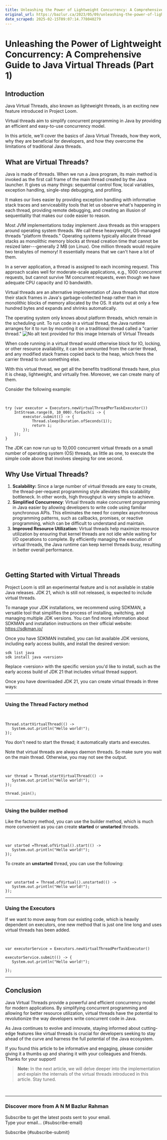 ```yaml
---
title: Unleashing the Power of Lightweight Concurrency: A Comprehensive Guide to Java Virtual Threads (Part 1)
original_url: https://bazlur.ca/2023/05/09/unleashing-the-power-of-lightweight-concurrency-a-comprehensive-guide-to-java-virtual-threads-part-1/
date_scraped: 2025-02-15T09:07:14.778040279
---
```


Unleashing the Power of Lightweight Concurrency: A Comprehensive Guide to Java Virtual Threads (Part 1)
=======================================================================================================

Introduction
------------

Java Virtual Threads, also known as lightweight threads, is an exciting new feature introduced in Project Loom.

Virtual threads aim to simplify concurrent programming in Java by providing an efficient and easy-to-use concurrency model.

In this article, we'll cover the basics of Java Virtual Threads, how they work, why they are beneficial for developers, and how they overcome the limitations of traditional Java threads.

What are Virtual Threads?
-------------------------

Java is made of threads. When we run a Java program, its main method is invoked as the first call frame of the main thread created by the Java launcher. It gives us many things: sequential control flow, local variables, exception handling, single-step debugging, and profiling.

It makes our lives easier by providing exception handling with informative stack traces and serviceability tools that let us observe what's happening in each thread, providing remote debugging, and creating an illusion of sequentiality that makes our code easier to reason.

Most JVM implementations today implement Java threads as thin wrappers around operating system threads. We call these heavyweight, OS-managed threads "platform threads." Operating systems typically allocate thread stacks as monolithic memory blocks at thread creation time that cannot be resized later---generally 2 MB (on Linux). One million threads would require two terabytes of memory! It essentially means that we can't have a lot of them.

In a server application, a thread is assigned to each incoming request. This approach scales well for moderate-scale applications, e.g., 1000 concurrent requests, but cannot survive 1M concurrent requests, even though we have adequate CPU capacity and IO bandwidth.

Virtual threads are an alternative implementation of Java threads that store their stack frames in Java's garbage-collected heap rather than in monolithic blocks of memory allocated by the OS. It starts out at only a few hundred bytes and expands and shrinks automatically.

The operating system only knows about platform threads, which remain in the scheduling unit. To run code in a virtual thread, the Java runtime arranges for it to run by mounting it on a traditional thread called a "carrier thread."
![No alt text provided for this image](https://media.licdn.com/dms/image/D5612AQF0JIUt4d-4mw/article-inline_image-shrink_1000_1488/0/1682839413602?e=1689206400&v=beta&t=IO3LpntQIKePutaBXki2RSH95DNn6eXkcKBmFn6trLg) Internals of Virtual Threads

When code running in a virtual thread would otherwise block for IO, locking, or other resource availability, it can be unmounted from the carrier thread, and any modified stack frames copied back to the heap, which frees the carrier thread to run something else.

With this virtual thread, we get all the benefits traditional threads have, plus it is cheap, lightweight, and virtually free. Moreover, we can create many of them.

Consider the following example:

<br />

```EnlighterJSRAW
try (var executor = Executors.newVirtualThreadPerTaskExecutor()) 
    IntStream.range(0, 10_000).forEach(i -> {
        executor.submit(() -> {
            Thread.sleep(Duration.ofSeconds(1));
            return i;
        });
    });
}

```

The JDK can now run up to 10,000 concurrent virtual threads on a small number of operating system (OS) threads, as little as one, to execute the simple code above that involves sleeping for one second.

Why Use Virtual Threads?
------------------------

1. **Scalability:** Since a large number of virtual threads are easy to create, the thread-per-request programming style alleviates this scalability bottleneck. In other words, high throughput is very simple to achieve.
2. **Simplified Concurrency**: Virtual threads make concurrent programming in Java easier by allowing developers to write code using familiar synchronous APIs. This eliminates the need for complex asynchronous programming patterns, such as callbacks, promises, or reactive programming, which can be difficult to understand and maintain.
3. **Improved Resource Utilization:** Virtual threads help maximize resource utilization by ensuring that kernel threads are not idle while waiting for I/O operations to complete. By efficiently managing the execution of virtual threads, the Java runtime can keep kernel threads busy, resulting in better overall performance.

<br />

Getting Started with Virtual Threads
------------------------------------

Project Loom is still an experimental feature and is not available in stable Java releases. JDK 21, which is still not released, is expected to include virtual threads.

To manage your JDK installations, we recommend using SDKMAN, a versatile tool that simplifies the process of installing, switching, and managing multiple JDK versions. You can find more information about SDKMAN and installation instructions on their official website: <https://sdkman.io/>

Once you have SDKMAN installed, you can list available JDK versions, including early access builds, and install the desired version:

```EnlighterJSRAW
sdk list java
sdk install java <version>

```

Replace \<version\> with the specific version you'd like to install, such as the early access build of JDK 21 that includes virtual thread support.

Once you have downloaded JDK 21, you can create virtual threads in three ways:

*** ** * ** ***

### Using the Thread Factory method

<br />

```EnlighterJSRAW
Thread.startVirtualThread(() -> 
   System.out.println("Hello world!");
});

```

You don't need to start the thread; it automatically starts and executes.

Note that virtual threads are always daemon threads. So make sure you wait on the main thread. Otherwise, you may not see the output.

<br />

```EnlighterJSRAW
var thread = Thread.startVirtualThread(() -> 
   System.out.println("Hello world!");
});

thread.join();

```

*** ** * ** ***

### Using the builder method

Like the factory method, you can use the builder method, which is much more convenient as you can create **started** or **unstarted** threads.

<br />

```EnlighterJSRAW
var started =Thread.ofVirtual().start(() -> 
   System.out.println("Hello world!");
});

```

To create an **unstarted** thread, you can use the following:

<br />

```EnlighterJSRAW
var unstarted = Thread.ofVirtual().unstarted(() -> 
   System.out.println("Hello world!");
});

```

*** ** * ** ***

### Using the Executors

If we want to move away from our existing code, which is heavily dependent on executors, one new method that is just one line long and uses virtual threads has been added.

<br />

```EnlighterJSRAW
var executorService = Executors.newVirtualThreadPerTaskExecutor()

executorService.submit(() -> {
   System.out.println("Hello world!");

});

```

*** ** * ** ***

Conclusion
----------

Java Virtual Threads provide a powerful and efficient concurrency model for modern applications. By simplifying concurrent programming and allowing for better resource utilization, virtual threads have the potential to revolutionize the way developers write concurrent code in Java.

As Java continues to evolve and innovate, staying informed about cutting-edge features like virtual threads is crucial for developers seeking to stay ahead of the curve and harness the full potential of the Java ecosystem.

If you found this article to be informative and engaging, please consider giving it a thumbs up and sharing it with your colleagues and friends. Thanks for your support!
> **Note:** In the next article, we will delve deeper into the implementation and explain the internals of the virtual threads introduced in this article. Stay tuned.

<br />

*** ** * ** ***

### Discover more from A N M Bazlur Rahman

Subscribe to get the latest posts sent to your email.  
Type your email... {#subscribe-email}

Subscribe {#subscribe-submit}
